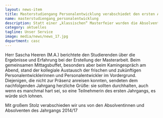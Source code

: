 ```yaml
---
layout: news-item
title: Masterstudiengang Personalentwicklung verabschiedet den ersten Absolventen
name: masterstudiengang_personalentwicklung
description: Statt einer „klassischen“ Masterfeier wurden die Absolventinnen und Absolventen zur Wochenend-Präsenz des aktuellen Jahrgangs eingeladen und in das pädagogische Konzept des Tages integriert.
category: aktuelles
tagline: Unser Service
image: media/news/news_17.jpg
department: casc
---
```


Herr Sascha Heeren (M.A.) berichtete den Studierenden über die Ergebnisse und Erfahrung bei der Erstellung der Masterarbeit. Beim gemeinsamen Mittagsbuffet, besonders aber beim Kamingespräch am Abend, stand der kollegiale Austausch der frischen und zukünftigen Personalentwicklerinnen und Personalentwickler im Vordergrund. Diejenigen, die nicht zur Präsenz anreisen konnten, sendeten dem nachfolgenden Jahrgang herzliche Grüße: sie sollten durchhalten, auch wenn es manchmal hart sei, so eine Teilnehmerin des ersten Jahrgangs, es würde sich lohnen.

Mit großem Stolz verabschieden wir uns von den Absolventinnen und Absolventen des Jahrgangs 2014/17
